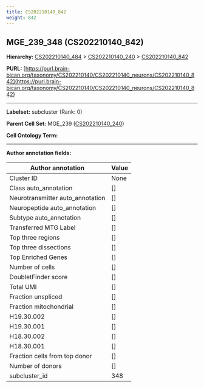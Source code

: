 ```yaml
---
title: CS202210140_842
weight: 842
---
```

## MGE_239_348 (CS202210140_842)
<b>Hierarchy: </b>
[CS202210140_484](../CS202210140_484) >
[CS202210140_240](../CS202210140_240) >
[CS202210140_842](../CS202210140_842)

**PURL:** [https://purl.brain-bican.org/taxonomy/CS202210140/CS202210140_neurons/CS202210140_842](https://purl.brain-bican.org/taxonomy/CS202210140/CS202210140_neurons/CS202210140_842)

---


**Labelset:** subcluster (Rank: 0)

**Parent Cell Set:** MGE_239 ([CS202210140_240](../CS202210140_240))



**Cell Ontology Term:** 

[MARKER GENES.]: #


---

[TRANSFERRED ANNOTATIONS.]: #


[AUTHOR ANNOTATION FIELDS.]: #


**Author annotation fields:**

| Author annotation | Value |
|-------------------|-------|
|Cluster ID|None|
|Class auto_annotation|[]|
|Neurotransmitter auto_annotation|[]|
|Neuropeptide auto_annotation|[]|
|Subtype auto_annotation|[]|
|Transferred MTG Label|[]|
|Top three regions|[]|
|Top three dissections|[]|
|Top Enriched Genes|[]|
|Number of cells|[]|
|DoubletFinder score|[]|
|Total UMI|[]|
|Fraction unspliced|[]|
|Fraction mitochondrial|[]|
|H19.30.002|[]|
|H19.30.001|[]|
|H18.30.002|[]|
|H18.30.001|[]|
|Fraction cells from top donor|[]|
|Number of donors|[]|
|subcluster_id|348|

